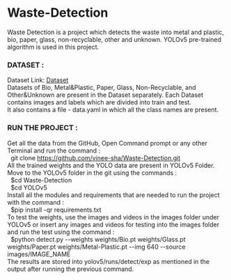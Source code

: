# Waste-Detection
Waste Detection is a project which detects the waste into metal and plastic, bio, paper, glass, non-recyclable, other and unknown. YOLOv5 pre-trained algorithm is used in this project.

### DATASET :
Dataset Link: [Dataset](https://drive.google.com/drive/folders/1IJSFBPSt4uXKFZ4d4CUNkQwkLia3JIj7?usp=sharing)    
Datasets of Bio, Metal&Plastic, Paper, Glass, Non-Recyclable, and Other&Unknown are present in the Dataset separately. Each Dataset contains images and labels which are divided into train and test.     
It also contains a file - data.yaml in which all the class names are present.

### RUN THE PROJECT :
Get all the data from the GitHub, Open Command prompt or any other Terminal and run the command :    
&nbsp;&nbsp;git clone https://github.com/vinee-sha/Waste-Detection.git    
All the trained weights and the YOLO data are present in YOLOv5 Folder. Move to the YOLOv5 folder in the git using the commands :    
&nbsp;  \$cd Waste-Detection   
&nbsp;  \$cd YOLOv5    
Install all the modules and requirements that are needed to run the project with the command :   
&nbsp;  \$pip install -qr requirements.txt     
To test the weights, use the images and videos in the images folder under YOLOv5 or insert any images and videos for testing into the images folder and run the test using the command :    
&nbsp;  \$python detect.py --weights weights/Bio.pt weights/Glass.pt weights/Paper.pt weights/Metal-Plastic.pt --img 640 --source images/IMAGE_NAME    
The results are stored into yolov5/runs/detect/exp as mentioned in the output after running the previous command.    
